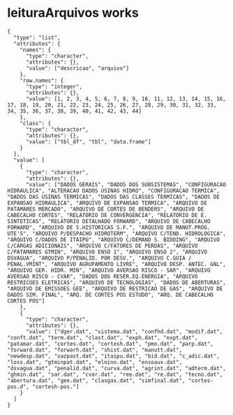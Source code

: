 # leituraArquivos works

    {
      "type": "list",
      "attributes": {
        "names": {
          "type": "character",
          "attributes": {},
          "value": ["descricao", "arquivo"]
        },
        "row.names": {
          "type": "integer",
          "attributes": {},
          "value": [1, 2, 3, 4, 5, 6, 7, 8, 9, 10, 11, 12, 13, 14, 15, 16, 17, 18, 19, 20, 21, 22, 23, 24, 25, 26, 27, 28, 29, 30, 31, 32, 33, 34, 35, 36, 37, 38, 39, 40, 41, 42, 43, 44]
        },
        "class": {
          "type": "character",
          "attributes": {},
          "value": ["tbl_df", "tbl", "data.frame"]
        }
      },
      "value": [
        {
          "type": "character",
          "attributes": {},
          "value": ["DADOS GERAIS", "DADOS DOS SUBSISTEMAS", "CONFIGURACAO HIDRAULICA", "ALTERACAO DADOS USINAS HIDRO", "CONFIGURACAO TERMICA", "DADOS DAS USINAS TERMICAS", "DADOS DAS CLASSES TERMICAS", "DADOS DE EXPANSAO HIDRAULICA", "ARQUIVO DE EXPANSAO TERMICA", "ARQUIVO DE PATAMARES MERCADO", "ARQUIVO DE CORTES DE BENDERS", "ARQUIVO DE CABECALHO CORTES", "RELATORIO DE CONVERGENCIA", "RELATORIO DE E. SINTETICAS", "RELATORIO DETALHADO FORWARD", "ARQUIVO DE CABECALHO FORWARD", "ARQUIVO DE S.HISTORICAS S.F.", "ARQUIVO DE MANUT.PROG. UTE'S", "ARQUIVO P/DESPACHO HIDROTERM", "ARQUIVO C/TEND. HIDROLOGICA", "ARQUIVO C/DADOS DE ITAIPU", "ARQUIVO C/DEMAND S. BIDDING", "ARQUIVO C/CARGAS ADICIONAIS", "ARQUIVO C/FATORES DE PERDAS", "ARQUIVO C/PATAMARES GTMIN", "ARQUIVO ENSO 1", "ARQUIVO ENSO 2", "ARQUIVO DSVAGUA", "ARQUIVO P/PENALID. POR DESV.", "ARQUIVO C.GUIA / PENAL.VMINT", "ARQUIVO AGRUPAMENTO LIVRE", "ARQUIVO DESP. ANTEC. GNL", "ARQUIVO GER. HIDR. MIN", "ARQUIVO AVERSAO RISCO - SAR", "ARQUIVO AVERSAO RISCO - CVAR", "DADOS DOS RESER.EQ.ENERGIA", "ARQUIVO RESTRICOES ELETRICAS", "ARQUIVO DE TECNOLOGIAS", "DADOS DE ABERTURAS", "ARQUIVO DE EMISSOES GEE", "ARQUIVO DE RESTRICAO DE GAS", "ARQUIVO DE DADOS SIM. FINAL", "ARQ. DE CORTES POS ESTUDO", "ARQ. DE CABECALHO CORTES POS"]
        },
        {
          "type": "character",
          "attributes": {},
          "value": ["dger.dat", "sistema.dat", "confhd.dat", "modif.dat", "conft.dat", "term.dat", "clast.dat", "exph.dat", "expt.dat", "patamar.dat", "cortes.dat", "cortesh.dat", "pmo.dat", "parp.dat", "forward.dat", "forwarh.dat", "shist.dat", "manutt.dat", "newdesp.dat", "vazpast.dat", "itaipu.dat", "bid.dat", "c_adic.dat", "loss.dat", "gtminpat.dat", "elnino.dat", "ensoaux.dat", "dsvagua.dat", "penalid.dat", "curva.dat", "agrint.dat", "adterm.dat", "ghmin.dat", "sar.dat", "cvar.dat", "ree.dat", "re.dat", "tecno.dat", "abertura.dat", "gee.dat", "clasgas.dat", "simfinal.dat", "cortes-pos.d", "cortesh-pos."]
        }
      ]
    }

